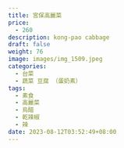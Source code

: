 ```yaml
---
title: 宮保高麗菜
price:
  - 260
description: kong-pao cabbage
draft: false
weight: 76
image: images/img_1509.jpeg
categories:
  - 台菜
  - 蔬菜 豆腐 （蛋奶素）
tags:
  - 素食
  - 高麗菜
  - 烏醋
  - 乾辣椒
  - 辣
date: 2023-08-12T03:52:49+08:00
---
```



